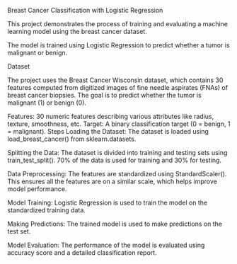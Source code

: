 Breast Cancer Classification with Logistic Regression

This project demonstrates the process of training and evaluating a machine learning model using the breast cancer dataset. 

The model is trained using Logistic Regression to predict whether a tumor is malignant or benign.

Dataset

The project uses the Breast Cancer Wisconsin dataset, which contains 30 features computed from digitized images of fine needle aspirates (FNAs) of breast cancer biopsies. The goal is to predict whether the tumor is malignant (1) or benign (0).

Features: 30 numeric features describing various attributes like radius, texture, smoothness, etc.
Target: A binary classification target (0 = benign, 1 = malignant).
Steps
Loading the Dataset: The dataset is loaded using load_breast_cancer() from sklearn.datasets.

Splitting the Data: The dataset is divided into training and testing sets using train_test_split(). 70% of the data is used for training and 30% for testing.

Data Preprocessing: The features are standardized using StandardScaler(). This ensures all the features are on a similar scale, which helps improve model performance.

Model Training: Logistic Regression is used to train the model on the standardized training data.

Making Predictions: The trained model is used to make predictions on the test set.

Model Evaluation: The performance of the model is evaluated using accuracy score and a detailed classification report.
